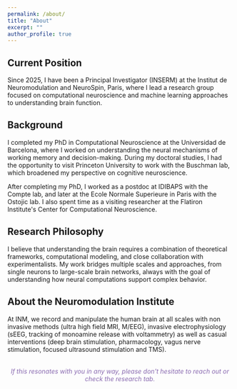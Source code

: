 ```yaml
---
permalink: /about/
title: "About"
excerpt: ""
author_profile: true
---
```


<div class="about-content">
  <h2>Current Position</h2>
  <p>Since 2025, I have been a Principal Investigator (INSERM) at the Institut de Neuromodulation and NeuroSpin, Paris, where I lead a research group focused on computational neuroscience and machine learning approaches to understanding brain function.</p>

  <h2>Background</h2>
  <p>I completed my PhD in Computational Neuroscience at the Universidad de Barcelona, where I worked on understanding the neural mechanisms of working memory and decision-making. During my doctoral studies, I had the opportunity to visit Princeton University to work with the Buschman lab, which broadened my perspective on cognitive neuroscience.</p>

  <p>After completing my PhD, I worked as a postdoc at IDIBAPS with the Compte lab, and later at the Ecole Normale Superieure in Paris with the Ostojic lab. I also spent time as a visiting researcher at the Flatiron Institute's Center for Computational Neuroscience.</p>

  <h2>Research Philosophy</h2>
  <p>I believe that understanding the brain requires a combination of theoretical frameworks, computational modeling, and close collaboration with experimentalists. My work bridges multiple scales and approaches, from single neurons to large-scale brain networks, always with the goal of understanding how neural computations support complex behavior.</p>

  <h2>About the Neuromodulation Institute</h2>
  <p>At INM, we record and manipulate the human brain at all scales with non invasive methods (ultra high field MRI, M/EEG), invasive electrophysiology (sEEG, tracking of monoamine release with voltammetry) as well as casual interventions (deep brain stimulation, pharmacology, vagus nerve stimulation, focused ultrasound stimulation and TMS).</p>

  <p style="margin-top: 2rem; font-style: italic; text-align: center; color: #8A6BB1;">If this resonates with you in any way, please don't hesitate to reach out or check the research tab.</p>
</div>

